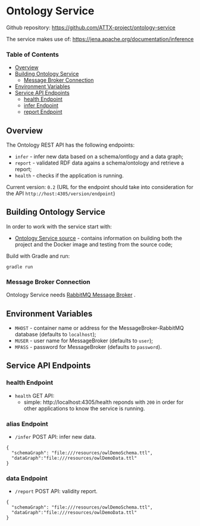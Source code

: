 # Ontology Service

Github repository: https://github.com/ATTX-project/ontology-service

The service makes use of: https://jena.apache.org/documentation/inference

### Table of Contents
<!-- TOC START min:1 max:3 link:true update:true -->
  - [Overview](#overview)
  - [Building Ontology Service](#building-ontology-service)
    - [Message Broker Connection](#message-broker-connection)
  - [Environment Variables](#environment-variables)
  - [Service API Endpoints](#service-api-endpoints)
    - [health Endpoint](#health-endpoint)
    - [infer Endpoint](#infer-endpoint)
    - [report Endpoint](#report-endpoint)

<!-- TOC END -->

## Overview

The Ontology REST API has the following endpoints:
* `infer` - infer new data based on a schema/ontlogy and a data graph;
* `report` - validated RDF data agains a schema/ontology and retrieve a report;
* `health` - checks if the application is running.

Current version: `0.2` (URL for the endpoint should take into consideration for the API `http://host:4305/version/endpoint`)

## Building Ontology Service

In order to work with the service start with:
* [Ontology Service source](https://github.com/ATTX-project/ontology-service) - contains information on building both the project and the  Docker image and testing from the source code;

Build with Gradle and run:

```
gradle run
```

### Message Broker Connection

Ontology Service needs [RabbitMQ Message Broker](MessageBroker-RabbitMQ.md) .

## Environment Variables

* `MHOST` - container name or address for the MessageBroker-RabbitMQ database (defaults to `localhost`);
* `MUSER` - user name for MessageBroker (defaults to `user`);
* `MPASS` - password for MessageBroker (defaults to `password`).

## Service API Endpoints

### health Endpoint

* `health` GET API:
  * simple: http://localhost:4305/health reponds with `200` in order for other applications to know the service is running.

### alias Endpoint

* `/infer` POST API: infer new data.

```
{
  "schemaGraph": "file:///resources/owlDemoSchema.ttl",
  "dataGraph":"file:///resources/owlDemoData.ttl"
}
```

### data Endpoint

* `/report` POST API: validity report.

```
{
  "schemaGraph": "file:///resources/owlDemoSchema.ttl",
  "dataGraph":"file:///resources/owlDemoData.ttl"
}
```
